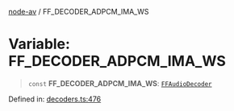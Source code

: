 [node-av](../globals.md) / FF\_DECODER\_ADPCM\_IMA\_WS

# Variable: FF\_DECODER\_ADPCM\_IMA\_WS

> `const` **FF\_DECODER\_ADPCM\_IMA\_WS**: [`FFAudioDecoder`](../type-aliases/FFAudioDecoder.md)

Defined in: [decoders.ts:476](https://github.com/seydx/av/blob/f8631fc881b394300b1479f511d55cf1c370a87f/src/constants/decoders.ts#L476)
